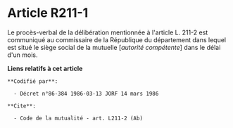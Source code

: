 # Article R211-1

Le procès-verbal de la délibération mentionnée à l'article L. 211-2 est communiqué au commissaire de la République du
département dans lequel est situé le siège social de la mutuelle [*autorité compétente*] dans le délai d'un mois.

**Liens relatifs à cet article**

	**Codifié par**:

	  - Décret n°86-384 1986-03-13 JORF 14 mars 1986

	**Cite**:

	  - Code de la mutualité - art. L211-2 (Ab)
